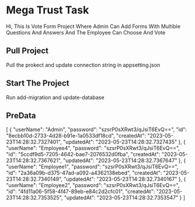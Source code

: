 
# Mega Trust Task

Hi, This Is Vote Form Project Where Admin Can Add Forms With Multible Questions And Answers 
And The Employee Can Choose And Vote 




## Pull Project

Pull the prokect and update connection string in appsetting.json 


## Start The Project 
Run add-migration and update-database 

## PreData 

[
  {
    "userName": "Admin",
    "password": "szsrP0sXRwt3/qJsiT6EvQ==",
    "id": "8ecbb10d-2733-4d28-b91e-1a0533df18cd",
    "createdAt": "2023-05-23T14:28:32.7327401",
    "updatedAt": "2023-05-23T14:28:32.7327435"
  },
  {
    "userName": "Employee4",
    "password": "szsrP0sXRwt3/qJsiT6EvQ==",
    "id": "5ccdf9d5-7205-4642-bae7-2076532d0fba",
    "createdAt": "2023-05-23T14:28:32.7367621",
    "updatedAt": "2023-05-23T14:28:32.7367647"
  },
  {
    "userName": "Employee1",
    "password": "szsrP0sXRwt3/qJsiT6EvQ==",
    "id": "2a36a09b-d375-47ad-a092-a4362138ebed",
    "createdAt": "2023-05-23T14:28:32.7340149",
    "updatedAt": "2023-05-23T14:28:32.7340167"
  },
  {
    "userName": "Employee2",
    "password": "szsrP0sXRwt3/qJsiT6EvQ==",
    "id": "4fd11a06-5f58-4f47-89eb-e84c2d2cfc01",
    "createdAt": "2023-05-23T14:28:32.7353525",
    "updatedAt": "2023-05-23T14:28:32.7353547"
  }
]
